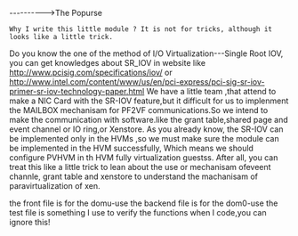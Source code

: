 ---------->The Popurse

    Why I write this little module ? It is not for tricks, although it looks like a little trick.
Do you know the one of the method of I/O Virtualization---Single Root IOV, you can get knowledges about SR_IOV in website like http://www.pcisig.com/specifications/iov/ or http://www.intel.com/content/www/us/en/pci-express/pci-sig-sr-iov-primer-sr-iov-technology-paper.html
  We have a little team ,that attend to make a NIC Card with the SR-IOV feature,but it difficult for us to implenment the MAILBOX mechanisam for PF2VF communications.So we intend to make the communication with software.like the grant table,shared page and event channel or IO ring,or Xenstore.
    As you already know, the SR-IOV can be implemented only in the HVMs ,so we must make sure the module can be implemented in the HVM successfully, Which means we should configure PVHVM in th HVM fully virtualization guestss.
    After all, you can treat this like a little trick to lean about the use or mechanisam ofeveent channle, grant table and xenstore to understand the machanisam of paravirtualization of xen.


   the front file is for the domu-use
   the backend file is for the dom0-use
   the test file is something I use to verify the functions when I code,you can ignore this!
